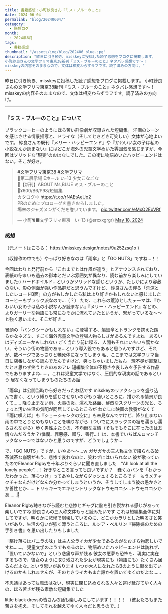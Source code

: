 ```yaml
---
title: 書籍感想：小町紗良さん『ミス・ブルーのこと』
date: 2024-06-04
permalink: "blog/20240604/"
category:
  - 感想ログ
month:
  - 2024年6月
tags:
  - 書籍感想
thumbnail: "/assets/img/blog/202406_blue.jpg"
description: "昨日に引き続き、misskeyに投稿した読了感想をブログに掲載します。
小町紗良さんの文学フリマ東京38新刊『ミス・ブルーのこと』ネタバレ感想です〜！
misskeyの内容そのままなので、文体は相変わらずラフです。読了済みの方向け。"
---
```


昨日に引き続き、misskeyに投稿した読了感想をブログに掲載します。
小町紗良さんの文学フリマ東京38新刊『ミス・ブルーのこと』ネタバレ感想です〜！
misskeyの内容そのままなので、文体は相変わらずラフです。読了済みの方向け。

<hr>

### 『ミス・ブルーのこと』について

ブラックコーヒーのようにほろ苦い群像劇が収録された短編集。
洋画のシーンを感じさせる情景描写と、ドライな（そしてときどき可笑しい）文体が心地よいです。
紗良さんの既刊『メリー・ハッピーエンド』や『かわいい女の子は私の小説なんか読まない』にはどこか海外の児童文学めいた雰囲気を感じますが、今回はソリッドな“現実”のおはなしでした。この街に物語めいたハッピーエンドはない。そこが好き。

<blockquote class="twitter-tweet"><p lang="ja" dir="ltr"><a href="https://twitter.com/hashtag/%E6%96%87%E5%AD%A6%E3%83%95%E3%83%AA%E3%83%9E%E6%9D%B1%E4%BA%AC38?src=hash&amp;ref_src=twsrc%5Etfw">#文学フリマ東京38</a> <a href="https://twitter.com/hashtag/%E6%96%87%E5%AD%A6%E3%83%95%E3%83%AA%E3%83%9E?src=hash&amp;ref_src=twsrc%5Etfw">#文学フリマ</a><br>💙第二展示場 Eホール い-13 少女こなごな<br>💙【新刊】ABOUT Ms,BLUE ミス・ブルーのこと<br>💙¥600/B6/P98/短編集<br>カタログ⇨ <a href="https://t.co/rNAEtAeUo2">https://t.co/rNAEtAeUo2</a><br>PRのためにプロローグを書きおろしました。<br>場末のジャズメンがくだを巻いています。 <a href="https://t.co/eMxO2EoVRf">pic.twitter.com/eMxO2EoVRf</a></p>&mdash; 小町🐈‍⬛文学フリマ東京　い-13 (@srxxxgrgr) <a href="https://twitter.com/srxxxgrgr/status/1791707182192329155?ref_src=twsrc%5Etfw">May 18, 2024</a></blockquote> <script async src="https://platform.twitter.com/widgets.js" charset="utf-8"></script>


### 感想
（元ノートはこちら： https://misskey.design/notes/9u252zsq1o ）

（収録作の中でも）やっぱり好きなのは「雨傘」と「GO NUTS」ですね…！！

今回はわりと発行前から「これまでとは作風が違う」とアナウンスされており、表紙の佇まいも過去の御本とだいぶ雰囲気が異なり、読む前から楽しみにしていました:)
ハードボイルド…というかソリッドな感じというか、たしかにより容赦のない、影の側面が強い作品群だと思うんですけど、
紗良さんの仰る「荒涼としたレコードB面」の方がもしかしたら私はより好きかもしれないと感じました　コーヒーもブラック派なので…（？）
ただ、これらの荒涼としたテーマは、『かわいい女の子は私の小説なんか読まない』『メリー・ハッピーエンド』などの、よりガーリーな物語にも常にひそかに流れていたというか、繋がっているな〜〜と強く思います。そこが好き…

冒頭の「バンクシーかもしれない」に登場する、蝙蝠傘とトランクを携えた朗らかなネズミ、すごく海外児童文学の登場人物らしさがあるんですよね　あるいはディズニーかもしれない
ごく当たり前に喋る、人間もそれにいちいち驚かない、そういう街の物語である…という導入役でもあると思うんですけど、それが、数ページであっさりと轢死体になってしまう
私、ここまでは文学フリマ当日に店番しながら読んでたんですけど、笑っちゃいましたもん　理不尽が直撃したとき思わず笑うときのあのアレ
短編集全体の不穏さや哀しみを予告する作品でもありますよね……。これは児童文学ではなく、圧倒的な現実の話であるという
居なくなってしまうものたちのお話

「雨傘」は公開当時から好きだったお話です
misskeyのリアクションを盛り込んで書く、という縛りを感じさせないのがもう凄いところに、描かれる情景が良くて……
降り止まない雨、火事の炎、濡れた路面、鮮烈なスクリーンの光と、ちょっと汚い生活の気配が同居しているところが
わたしに映画の教養がなくて『雨に唄えば』も『ショーシャンクの空に』も未見なんですけど、降り止まない雨の中でとりとめもないことを喋りながら（ついでにスラックスの裾を濡らし濡らされながら）歩く男性ふたりの、不均衡な友情（そもそもそこに在ったのは友情なんだろうか？/憐憫、罪悪感、贈与、善行…）は、本書でいちばんロマンチックなシーンではないかと思うのですが、どうでしょうか…

で、「GO NUTS」ですが、いやあ〜〜…ｗ
ガサガサの三人称文体で綴られる破茶滅茶な崩壊がもう、悲惨で哀れなのに、笑わずにはいられない
彼が歌っていたのでEleanor Rigbyを十年ぶりぐらいに聞き直しました　“Ah look at all the lonely people”…！
好きなところ言っても良いですか？　蠢くカバンを「わかったわかった、落ちつけ」ってあやしながらダッシュするところです　もうメチャクチャなんだけどなんか分かってしまうというか、そうしてしまう彼の愚かさとか善性とか……
トリッキーでエキセントリックなトウモロコシ…トウモロコシかあ……🌽

Eleanor Rigby聴きながら読むと悲惨とギャグに脳を引き裂かれる感じがあって楽しいですね
紗良さんの三人称文体もっと読みたいです
これは短編集全体に対してですが、明らかに悲惨で崩壊しているのに、どこかカラリとした明るさと笑いがあり、生活の匂いが強く漂うところに、ルシア・ベルリン『掃除婦のための手引き書』を思い出したりもしました

「駆け落ちはバニラの味」は主人公ライカが少女であるのがなおさら物悲しいですね……。
児童文学のようでもあるのに、物語めいたハッピーエンドは訪れず、「置いていかないで」という悲痛な声が残る
彼女の悪夢も恐怖も、現実に実在するもので、彼女のように取り残された少女が現実にも（物語にも）たくさん居るんだよな…という思いがあります
いつか大人になれたらBのように街を出ていけるのかもしれませんが、そのときライカもまた誰かを置いてゆくのだよな……

不思議はあっても魔法はない、現実に閉じ込められる人々と逃げ延びてゆく人々の、ほろ苦さが残る素敵な短編集でした

little black dressの皆さんの話も楽しみにしています！！！！
（彼女たちもまた苦さを抱え、そしてそれを越えてゆく人々だと思うので…）